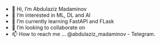 - 👋 Hi, I’m Abdulaziz Madaminov
- 👀 I’m interested in ML, DL and AI
- 🌱 I’m currently learning FastAPI and FLask
- 💞️ I’m looking to collaborate on 
- 📫 How to reach me ... @abdulaziz_madaminov - Telegram.

<!---
madaminovabdulaziz/madaminovabdulaziz is a ✨ special ✨ repository because its `README.md` (this file) appears on your GitHub profile.
You can click the Preview link to take a look at your changes.
--->
